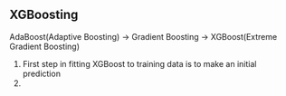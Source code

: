 ## XGBoosting

AdaBoost(Adaptive Boosting) -> Gradient Boosting -> XGBoost(Extreme Gradient Boosting)

1. First step in fitting XGBoost to training data is to make an initial prediction
2. 